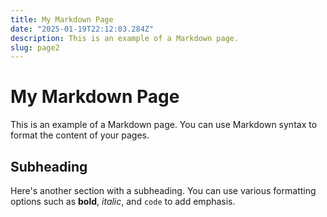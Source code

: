 ```yaml
---
title: My Markdown Page
date: "2025-01-19T22:12:03.284Z"
description: This is an example of a Markdown page.
slug: page2
---
```


# My Markdown Page

This is an example of a Markdown page. You can use Markdown syntax to format the content of your pages. 

## Subheading

Here's another section with a subheading. You can use various formatting options such as **bold**, *italic*, and `code` to add emphasis.